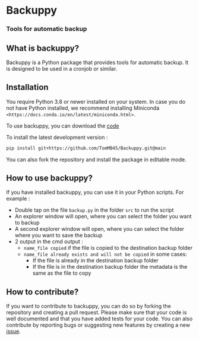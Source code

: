 # Backuppy
### Tools for automatic backup 

## What is backuppy?
Backuppy is a Python package that provides tools for automatic backup. It is designed to be used in a cronjob or similar.


## Installation
You require Python 3.8 or newer installed on your system. In case you do not have Python installed, we recommend installing Miniconda `<https://docs.conda.io/en/latest/miniconda.html>`.

To use backuppy, you can download the [code](https://github.com/TomMB45/Backuppy/archive/refs/heads/main.zip)

To install the latest development version :
``` bash
pip install git+https://github.com/TomMB45/Backuppy.git@main
```

You can also fork the repository and install the package in editable mode. 


## How to use backuppy?
If you have installed backuppy, you can use it in your Python scripts. 
For example :
* Double tap on the file `backup.py` in the folder `src` to run the script
* An explorer window will open, where you can select the folder you want to backup
* A second explorer window will open, where you can select the folder where you want to save the backup
* 2 output in the cmd output : 
    - `name_file copied` if the file is copied to the destination backup folder 
    - `name_file already exists and will not be copied` in some cases: 
        - If the file is already in the destination backup folder
        - If the file is in the destination backup folder the metadata is the same as the file to copy

## How to contribute?
If you want to contribute to backuppy, you can do so by forking the repository and creating a pull request. Please make sure that your code is well documented and that you have added tests for your code.
You can also contribute by reporting bugs or suggesting new features by creating a new [issue](https://github.com/TomMB45/Backuppy/issues).